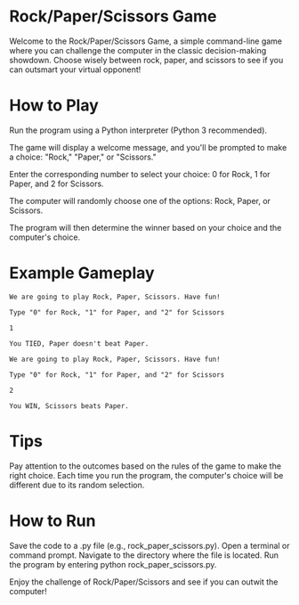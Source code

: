 # Rock/Paper/Scissors Game
Welcome to the Rock/Paper/Scissors Game, a simple command-line game where you can challenge the computer in the classic decision-making showdown. Choose wisely between rock, paper, and scissors to see if you can outsmart your virtual opponent!

# How to Play
Run the program using a Python interpreter (Python 3 recommended).

The game will display a welcome message, and you'll be prompted to make a choice: "Rock," "Paper," or "Scissors."

Enter the corresponding number to select your choice: 0 for Rock, 1 for Paper, and 2 for Scissors.

The computer will randomly choose one of the options: Rock, Paper, or Scissors.

The program will then determine the winner based on your choice and the computer's choice.

# Example Gameplay

    We are going to play Rock, Paper, Scissors. Have fun!

    Type "0" for Rock, "1" for Paper, and "2" for Scissors

    1

    You TIED, Paper doesn't beat Paper.

    We are going to play Rock, Paper, Scissors. Have fun!

    Type "0" for Rock, "1" for Paper, and "2" for Scissors

    2

    You WIN, Scissors beats Paper.

# Tips
Pay attention to the outcomes based on the rules of the game to make the right choice.
Each time you run the program, the computer's choice will be different due to its random selection.

# How to Run
Save the code to a .py file (e.g., rock_paper_scissors.py).
Open a terminal or command prompt.
Navigate to the directory where the file is located.
Run the program by entering python rock_paper_scissors.py.

Enjoy the challenge of Rock/Paper/Scissors and see if you can outwit the computer!
